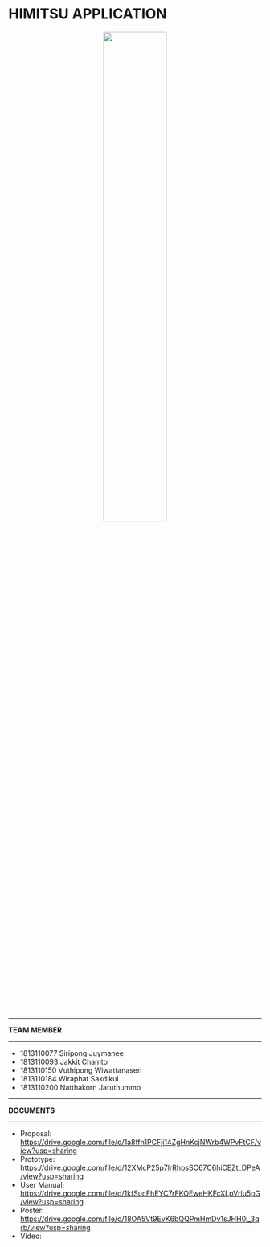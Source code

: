 # HIMITSU APPLICATION
<p align="center">
    <img width="50%" height="50%" src="https://i.imgur.com/AbczkGO.png">
</p>

_________________
**TEAM MEMBER**
_________________
* 1813110077  Siripong Juymanee 
* 1813110093  Jakkit Chamto
* 1813110150  Vuthipong Wiwattanaseri
* 1813110184  Wiraphat Sakdikul
* 1813110200  Natthakorn Jaruthummo
_________________
**DOCUMENTS**
_________________
* Proposal:     https://drive.google.com/file/d/1a8ffn1PCFji14ZgHnKcjNWrb4WPvFtCF/view?usp=sharing
* Prototype:    https://drive.google.com/file/d/12XMcP25p7lrRhosSC67C6hiCEZt_DPeA/view?usp=sharing
* User Manual:  https://drive.google.com/file/d/1kfSucFhEYC7rFKOEweHKFcXLpVrlu5pG/view?usp=sharing
* Poster:       https://drive.google.com/file/d/18OA5Vt9EvK6bQQPmHmDv1sJHH0i_3qrb/view?usp=sharing     
* Video:        

